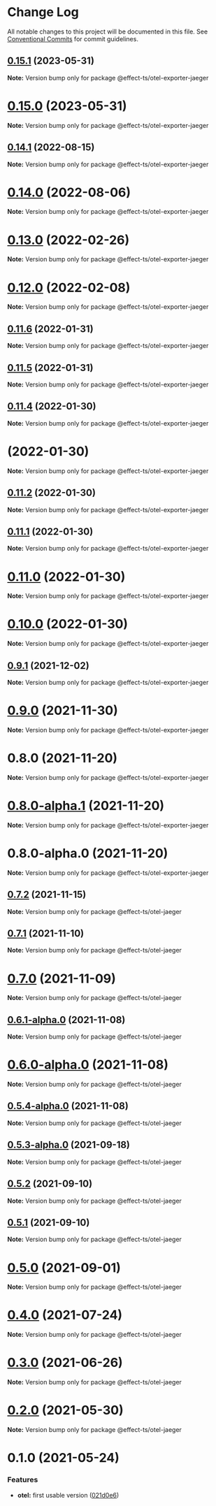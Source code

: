# Change Log

All notable changes to this project will be documented in this file.
See [Conventional Commits](https://conventionalcommits.org) for commit guidelines.

## [0.15.1](https://github.com/Effect-TS/otel/compare/@effect-ts/otel-exporter-jaeger@0.15.0...@effect-ts/otel-exporter-jaeger@0.15.1) (2023-05-31)

**Note:** Version bump only for package @effect-ts/otel-exporter-jaeger





# [0.15.0](https://github.com/Effect-TS/otel/compare/@effect-ts/otel-exporter-jaeger@0.14.1...@effect-ts/otel-exporter-jaeger@0.15.0) (2023-05-31)

**Note:** Version bump only for package @effect-ts/otel-exporter-jaeger





## [0.14.1](https://github.com/Effect-TS/otel/compare/@effect-ts/otel-exporter-jaeger@0.14.0...@effect-ts/otel-exporter-jaeger@0.14.1) (2022-08-15)

**Note:** Version bump only for package @effect-ts/otel-exporter-jaeger





# [0.14.0](https://github.com/Effect-TS/otel/compare/@effect-ts/otel-exporter-jaeger@0.13.0...@effect-ts/otel-exporter-jaeger@0.14.0) (2022-08-06)

**Note:** Version bump only for package @effect-ts/otel-exporter-jaeger





# [0.13.0](https://github.com/Effect-TS/otel/compare/@effect-ts/otel-exporter-jaeger@0.12.0...@effect-ts/otel-exporter-jaeger@0.13.0) (2022-02-26)

**Note:** Version bump only for package @effect-ts/otel-exporter-jaeger





# [0.12.0](https://github.com/Effect-TS/otel/compare/@effect-ts/otel-exporter-jaeger@0.11.6...@effect-ts/otel-exporter-jaeger@0.12.0) (2022-02-08)

**Note:** Version bump only for package @effect-ts/otel-exporter-jaeger





## [0.11.6](https://github.com/Effect-TS/otel/compare/@effect-ts/otel-exporter-jaeger@0.11.5...@effect-ts/otel-exporter-jaeger@0.11.6) (2022-01-31)

**Note:** Version bump only for package @effect-ts/otel-exporter-jaeger





## [0.11.5](https://github.com/Effect-TS/otel/compare/@effect-ts/otel-exporter-jaeger@0.11.4...@effect-ts/otel-exporter-jaeger@0.11.5) (2022-01-31)

**Note:** Version bump only for package @effect-ts/otel-exporter-jaeger





## [0.11.4](https://github.com/Effect-TS/otel/compare/@effect-ts/otel-exporter-jaeger@0.11.2...@effect-ts/otel-exporter-jaeger@0.11.4) (2022-01-30)

**Note:** Version bump only for package @effect-ts/otel-exporter-jaeger





#  (2022-01-30)

**Note:** Version bump only for package @effect-ts/otel-exporter-jaeger





## [0.11.2](https://github.com/Effect-TS/otel/compare/@effect-ts/otel-exporter-jaeger@0.11.1...@effect-ts/otel-exporter-jaeger@0.11.2) (2022-01-30)

**Note:** Version bump only for package @effect-ts/otel-exporter-jaeger





## [0.11.1](https://github.com/Effect-TS/otel/compare/@effect-ts/otel-exporter-jaeger@0.11.0...@effect-ts/otel-exporter-jaeger@0.11.1) (2022-01-30)

**Note:** Version bump only for package @effect-ts/otel-exporter-jaeger





# [0.11.0](https://github.com/Effect-TS/otel/compare/@effect-ts/otel-exporter-jaeger@0.9.1...@effect-ts/otel-exporter-jaeger@0.11.0) (2022-01-30)

**Note:** Version bump only for package @effect-ts/otel-exporter-jaeger





# [0.10.0](https://github.com/Effect-TS/otel/compare/@effect-ts/otel-exporter-jaeger@0.9.1...@effect-ts/otel-exporter-jaeger@0.10.0) (2022-01-30)

**Note:** Version bump only for package @effect-ts/otel-exporter-jaeger





## [0.9.1](https://github.com/Effect-TS/otel/compare/@effect-ts/otel-exporter-jaeger@0.9.0...@effect-ts/otel-exporter-jaeger@0.9.1) (2021-12-02)

**Note:** Version bump only for package @effect-ts/otel-exporter-jaeger





# [0.9.0](https://github.com/Effect-TS/otel/compare/@effect-ts/otel-exporter-jaeger@0.8.0...@effect-ts/otel-exporter-jaeger@0.9.0) (2021-11-30)

**Note:** Version bump only for package @effect-ts/otel-exporter-jaeger





# 0.8.0 (2021-11-20)

**Note:** Version bump only for package @effect-ts/otel-exporter-jaeger





# [0.8.0-alpha.1](https://github.com/Effect-TS/otel/compare/@effect-ts/otel-exporter-jaeger@0.9.0-alpha.0...@effect-ts/otel-exporter-jaeger@0.8.0-alpha.1) (2021-11-20)

**Note:** Version bump only for package @effect-ts/otel-exporter-jaeger





# 0.8.0-alpha.0 (2021-11-20)

**Note:** Version bump only for package @effect-ts/otel-exporter-jaeger





## [0.7.2](https://github.com/Effect-TS/otel/compare/@effect-ts/otel-jaeger@0.7.1...@effect-ts/otel-jaeger@0.7.2) (2021-11-15)

**Note:** Version bump only for package @effect-ts/otel-jaeger





## [0.7.1](https://github.com/Effect-TS/otel/compare/@effect-ts/otel-jaeger@0.7.0...@effect-ts/otel-jaeger@0.7.1) (2021-11-10)

**Note:** Version bump only for package @effect-ts/otel-jaeger





# [0.7.0](https://github.com/Effect-TS/otel/compare/@effect-ts/otel-jaeger@0.6.1-alpha.0...@effect-ts/otel-jaeger@0.7.0) (2021-11-09)

**Note:** Version bump only for package @effect-ts/otel-jaeger





## [0.6.1-alpha.0](https://github.com/Effect-TS/otel/compare/@effect-ts/otel-jaeger@0.6.0-alpha.0...@effect-ts/otel-jaeger@0.6.1-alpha.0) (2021-11-08)

**Note:** Version bump only for package @effect-ts/otel-jaeger





# [0.6.0-alpha.0](https://github.com/Effect-TS/otel/compare/@effect-ts/otel-jaeger@0.5.4-alpha.0...@effect-ts/otel-jaeger@0.6.0-alpha.0) (2021-11-08)

**Note:** Version bump only for package @effect-ts/otel-jaeger





## [0.5.4-alpha.0](https://github.com/Effect-TS/otel/compare/@effect-ts/otel-jaeger@0.5.3-alpha.0...@effect-ts/otel-jaeger@0.5.4-alpha.0) (2021-11-08)

**Note:** Version bump only for package @effect-ts/otel-jaeger





## [0.5.3-alpha.0](https://github.com/Effect-TS/otel/compare/@effect-ts/otel-jaeger@0.5.2...@effect-ts/otel-jaeger@0.5.3-alpha.0) (2021-09-18)

**Note:** Version bump only for package @effect-ts/otel-jaeger





## [0.5.2](https://github.com/Effect-TS/otel/compare/@effect-ts/otel-jaeger@0.5.1...@effect-ts/otel-jaeger@0.5.2) (2021-09-10)

**Note:** Version bump only for package @effect-ts/otel-jaeger





## [0.5.1](https://github.com/Effect-TS/otel/compare/@effect-ts/otel-jaeger@0.5.0...@effect-ts/otel-jaeger@0.5.1) (2021-09-10)

**Note:** Version bump only for package @effect-ts/otel-jaeger





# [0.5.0](https://github.com/Effect-TS/otel/compare/@effect-ts/otel-jaeger@0.4.0...@effect-ts/otel-jaeger@0.5.0) (2021-09-01)

**Note:** Version bump only for package @effect-ts/otel-jaeger





# [0.4.0](https://github.com/Effect-TS/otel/compare/@effect-ts/otel-jaeger@0.3.0...@effect-ts/otel-jaeger@0.4.0) (2021-07-24)

**Note:** Version bump only for package @effect-ts/otel-jaeger





# [0.3.0](https://github.com/Effect-TS/otel/compare/@effect-ts/otel-jaeger@0.2.0...@effect-ts/otel-jaeger@0.3.0) (2021-06-26)

**Note:** Version bump only for package @effect-ts/otel-jaeger





# [0.2.0](https://github.com/Effect-TS/otel/compare/@effect-ts/otel-jaeger@0.1.0...@effect-ts/otel-jaeger@0.2.0) (2021-05-30)

**Note:** Version bump only for package @effect-ts/otel-jaeger





# 0.1.0 (2021-05-24)


### Features

* **otel:** first usable version ([021d0e6](https://github.com/Effect-TS/otel/commit/021d0e66f8ba4173e1f42057ed2b306c68854982))
